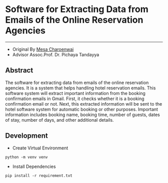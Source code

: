 # Software for Extracting Data from Emails of the Online Reservation Agencies

---

- Original By [Mesa Charoenwai](https://github.com/6210110291)
- Advisor Assoc.Prof. Dr. Pichaya Tandayya

## Abstract

The software for extracting data from emails of the online reservation agencies. It is a system that helps handling hotel reservation emails. This software system will extract important information from the booking confirmation emails in Gmail. First, it checks whether it is a booking confirmation email or not. Next, this extracted information will be sent to the hotel software system for automatic booking or other purposes. Important information includes booking name, booking time, number of guests, dates of stay, number of days, and other additional details.

## Development

- Create Virtual Environment

```
python -m venv venv
```

- Install Dependencies

```
pip install -r requirement.txt
```
